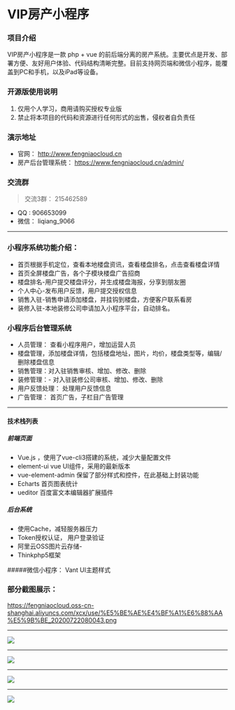 # VIP房产小程序

### 项目介绍




VIP房产小程序是一款 php + vue 的前后端分离的房产系统。主要优点是开发、部署方便、友好用户体验、代码结构清晰完整。目前支持网页端和微信小程序，能覆盖到PC和手机，以及iPad等设备。


### 开源版使用说明

1. 仅用个人学习，商用请购买授权专业版 
2. 禁止将本项目的代码和资源进行任何形式的出售，侵权者自负责任

### 演示地址

- 官网： http://www.fengniaocloud.cn
- 房产后台管理系统： https://www.fengniaocloud.cn/admin/


### 交流群
> 交流3群： 215462589
- QQ  :   906653099
- 微信： liqiang_9066



------------

### 小程序系统功能介绍：
- 首页根据手机定位，查看本地楼盘资讯，查看楼盘排名，点击查看楼盘详情
- 首页全屏楼盘广告，各个子模块楼盘广告招商
- 楼盘排名-用户提交楼盘评分，并生成楼盘海报，分享到朋友圈
- 个人中心-发布用户反馈，用户提交授权信息
- 销售入驻-销售申请添加楼盘，并挂钩到楼盘，方便客户联系看房
- 装修入驻-本地装修公司申请加入小程序平台，自动排名。

### 小程序后台管理系统
- 人员管理： 查看小程序用户，增加运营人员
- 楼盘管理，添加楼盘详情，包括楼盘地址，图片，均价，楼盘类型等，编辑/删除楼盘信息
- 销售管理：对入驻销售审核、增加、修改、删除
- 装修管理：- 对入驻装修公司审核、增加、修改、删除
- 用户反馈处理： 处理用户反馈信息
- 广告管理：  首页广告，子栏目广告管理

----


#### 技术栈列表

##### 前端页面
- Vue.js ，使用了vue-cli3搭建的系统，减少大量配置文件
- element-ui vue UI组件，采用的最新版本
- vue-element-admin 保留了部分样式和控件，在此基础上封装功能
- Echarts 首页图表统计
- ueditor 百度富文本编辑器扩展插件

##### 后台系统
- 使用Cache，减轻服务器压力
- Token授权认证， 用户登录验证
- 阿里云OSS图片云存储-
- Thinkphp5框架

#####微信小程序：
Vant UI主题样式

### 部分截图展示：
https://fengniaocloud.oss-cn-shanghai.aliyuncs.com/xcx/use/%E5%BE%AE%E4%BF%A1%E6%88%AA%E5%9B%BE_20200722080043.png


------------
![](https://fengniaocloud.oss-cn-shanghai.aliyuncs.com/xcx/use/%E5%BE%AE%E4%BF%A1%E6%88%AA%E5%9B%BE_20200722080158.png)


------------

![](https://fengniaocloud.oss-cn-shanghai.aliyuncs.com/xcx/use/%E5%BE%AE%E4%BF%A1%E6%88%AA%E5%9B%BE_20200722080231.png)


------------

![](https://fengniaocloud.oss-cn-shanghai.aliyuncs.com/xcx/use/%E5%BE%AE%E4%BF%A1%E6%88%AA%E5%9B%BE_20200722080249.png)




------------

![](https://fengniaocloud.oss-cn-shanghai.aliyuncs.com/xcx/use/wx20200722091011.jpg)
